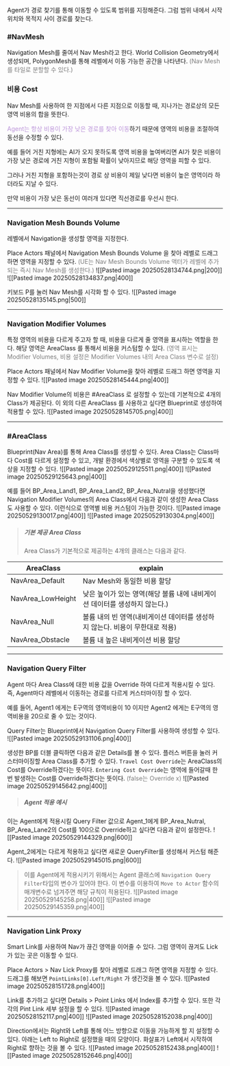 Agent가 경로 찾기를 통해 이동할 수 있도록 범위를 지정해준다.
그럼 범위 내에서 시작 위치와 목적지 사이 경로를 찾는다.

### #NavMesh
Navigation Mesh를 줄여서 Nav Mesh라고 한다.
World Collision Geometry에서 생성되며, PolygonMesh를 통해 레벨에서 이동 가능한 공간을 나타낸다. <span style="color:rgb(125, 125, 125)">(Nav Mesh를 타일로 분할할 수 있다.)</span>

### 비용 Cost
Nav Mesh를 사용하여 한 지점에서 다른 지점으로 이동할 때, 지나가는 경로상의 모든 영역 비용의 합을 뜻한다. 

<span style="color:rgb(188, 149, 218)">Agent는 항상 비용이 가장 낮은 경로를 찾아 이동</span>하기 때문에 영역의 비용을 조절하여 동선을 수정할 수 있다.

예를 들어 거친 지형에는 AI가 오지 못하도록 영역 비용을 높여버리면 AI가 찾은 비용이 가장 낮은 경로에 거친 지형이 포함될 확률이 낮아지므로 해당 영역을 피할 수 있다.

그러나 거친 지형을 포함하는것이 경로 상 비용이 제일 낮다면 비용이 높은 영역이라 하더라도 지날 수 있다.

만약 비용이 가장 낮은 동선이 여러개 있다면 직선경로를 우선시 한다.

---
### Navigation Mesh Bounds Volume
레벨에서 Navigation을 생성할 영역을 지정한다. 

Place Actors 패널에서 Navigation Mesh Bounds Volume 을 찾아 레벨로 드래그 하면 영역을 지정할 수 있다. <span style="color:rgb(125, 125, 125)">(UE는 Nav Mesh Bounds Volume 액터가 레벨에 추가되는 즉시 Nav Mesh를 생성한다.)</span>
![[Pasted image 20250528134744.png|200]]
![[Pasted image 20250528134837.png|400]]

키보드 P를 눌러 Nav Mesh를 시각화 할 수 있다.
![[Pasted image 20250528135145.png|500]]

---
### Navigation Modifier Volumes
특정 영역의 비용을 다르게 주고자 할 때, 비용을 다르게 줄 영역을 표시하는 역할을 한다. 해당 영역은 AreaClass 를 통해서 비용을 커스텀할 수 있다.<span style="color:rgb(125, 125, 125)"> (영역 표시는 Modifier Volumes, 비용 설정은 Modifier Volumes 내의 Area Class 변수로 설정)</span>

Place Actors 패널에서 Nav Modifier Volume을 찾아 레벨로 드래그 하면 영역을 지정할 수 있다. 
![[Pasted image 20250528145444.png|400]]

Nav Modifier Volume의 비용은 #AreaClass 로 설정할 수 있는데 기본적으로 4개의 Class가 제공된다. 이 외의 다른 AreaClass 를 사용하고 싶다면 Blueprint로 생성하여 적용할 수 있다.
 ![[Pasted image 20250528145705.png|400]]
 



---

### #AreaClass
Blueprint(Nav Area)를 통해 Area Class를 생성할 수 있다. Area Class는 Class마다 Cost를 다르게 설정할 수 있고, 개발 환경에서 색상별로 영역을 구분할 수 있도록 색상을 지정할 수 있다.
![[Pasted image 20250529125511.png|400]]
![[Pasted image 20250529125643.png|400]]

예를 들어 BP_Area_Land1, BP_Area_Land2, BP_Area_Nutral을 생성했다면 Navigation Modifier Volumes의 Area Class에서 다음과 같이 생성한 Area Class도 사용할 수 있다.
이런식으로 영역별 비용 커스텀이 가능한 것이다.
![[Pasted image 20250529130017.png|400]]
![[Pasted image 20250529130304.png|400]]

> ##### 기본 제공 Area Class
> Area Class가 기본적으로 제공하는 4개의 클래스는 다음과 같다.
>
| AreaClass  |  explain |
|---|---|
|NavArea_Default|Nav Mesh와 동일한 비용 할당|
|NavArea_LowHeight|낮은 높이가 있는 영역(해당 볼륨 내에 내비게이션 데이터를 생성하지 않는다.)|
|NavArea_Null|볼륨 내의 빈 영역(내비게이션 데이터를 생성하지 않는다. 비용이 무한대로 적용)|
|NavArea_Obstacle|볼륨 내 높은 내비게이션 비용 할당|

---
### Navigation Query Filter
Agent 마다 Area Class에 대한 비용 값을 Override 하여 다르게 적용시킬 수 있다.
즉, Agent마다 레벨에서 이동하는 경로를 다르게 커스터마이징 할 수  있다.

예를 들어, Agent1 에게는 E구역의 영역비용이 10 이지만 Agent2 에게는 E구역의 영역비용을 20으로 줄 수 있는 것이다.

Query Filter는 Blueprint에서 Navigation Query Filter를 사용하여 생성할 수 있다.
 ![[Pasted image 20250529131106.png|400]]

생성한 BP를 더블 클릭하면 다음과 같은 Details를 볼 수 있다.
플러스 버튼을 눌러 커스터마이징할 Area Class를 추가할 수 있다.
`Travel Cost Override`는 AreaClass의 Cost를 Override하겠다는 뜻이다.
`Entering Cost Override`는 영역에 들어갈때 한번 발생하는 Cost를 Override하겠다는 뜻이다. <span style="color:rgb(125, 125, 125)">(false는 Override x)</span>
![[Pasted image 20250529145642.png|400]]

> ##### Agent 적용 예시
이는 Agent에게 적용시킬 Query Filter 값으로 Agent_1에게 BP_Area_Nutral, BP_Area_Lane2의 Cost를 100으로 Override하고 싶다면 다음과 같이 설정한다.
![[Pasted image 20250529144329.png|600]]
>
Agent_2에게는 다르게 적용하고 싶다면 새로운 QueryFilter를 생성해서 커스텀 해준다.
![[Pasted image 20250529145015.png|600]]
>
>이를 Agent에게 적용시키기 위해서는 Agent 클래스에 `Navigation Query Filter`타입의 변수가 있어야 한다. 이 변수를 이용하여 `Move to Actor` 함수의 매개변수로 넘겨주면 해당 규칙이 적용된다.
>![[Pasted image 20250529145258.png|400]]
>![[Pasted image 20250529145359.png|400]]

---
### Navigation Link Proxy
Smart Link를 사용하여 Nav가 끊긴 영역을 이어줄 수 있다.
그럼 영역이 끊겨도 Lick가 있는 곳은 이동할 수 있다.

Place Actors > Nav Lick Proxy를 찾아 레벨로 드래그 하면 영역을 지정할 수 있다. 
드래그를 해보면 `PointLinks[0].Left/Right` 가 생긴것을 볼 수 있다. 
![[Pasted image 20250528151728.png|400]]

Link를 추가하고 싶다면 Details > Point Links 에서 Index를 추가할 수 있다. 또한 각각의 Pint Link 세부 설정을 할 수 있다. 
![[Pasted image 20250528152117.png|400]]
![[Pasted image 20250528152038.png|400]]

Direction에서는 Right와 Left를 통해 어느 방향으로 이동을 가능하게 할 지 설정할 수 있다. 아래는 Left to Right로 설정했을 때의 모양이다. 화살표가 Left에서 시작하여 Right로 향하는 것을 볼 수 있다.
![[Pasted image 20250528152438.png|400]]
![[Pasted image 20250528152646.png|400]]